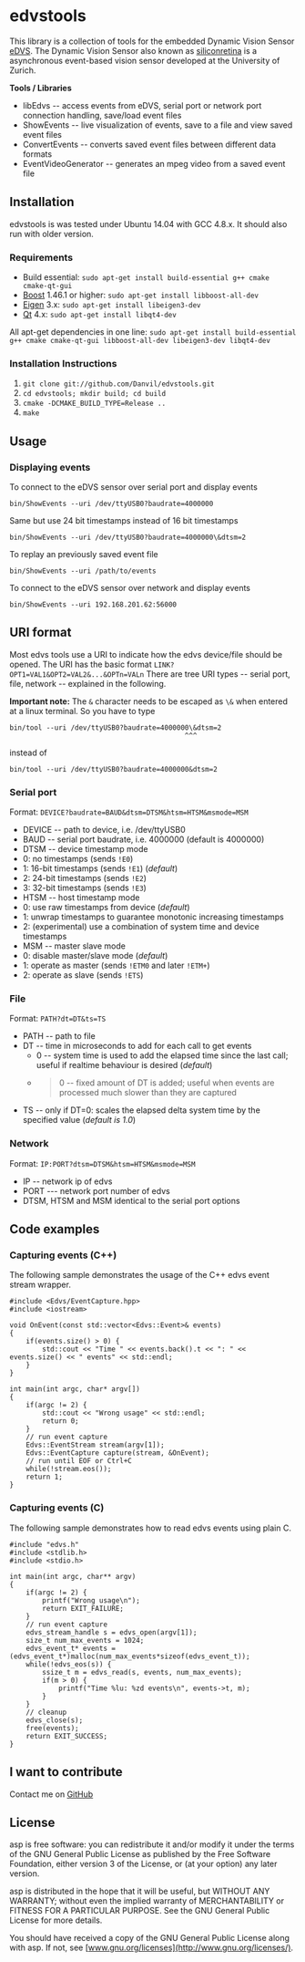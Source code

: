 # edvstools

This library is a collection of tools for the embedded Dynamic Vision Sensor [eDVS](http://www.nst.ei.tum.de/projekte/edvs/). The Dynamic Vision Sensor also known as [siliconretina](http://siliconretina.ini.uzh.ch/wiki/index.php) is a asynchronous event-based vision sensor developed at the University of Zurich.

**Tools / Libraries**

* libEdvs -- access events from eDVS, serial port or network port connection handling, save/load event files
* ShowEvents -- live visualization of events, save to a file and view saved event files
* ConvertEvents -- converts saved event files between different data formats
* EventVideoGenerator -- generates an mpeg video from a saved event file


## Installation

edvstools is was tested under Ubuntu 14.04 with GCC 4.8.x. It should also run with older version.

### Requirements

* Build essential: `sudo apt-get install build-essential g++ cmake cmake-qt-gui`
* [Boost](http://www.boost.org/) 1.46.1 or higher: `sudo apt-get install libboost-all-dev`
* [Eigen](http://eigen.tuxfamily.org) 3.x: `sudo apt-get install libeigen3-dev`
* [Qt](http://qt.nokia.com/) 4.x: `sudo apt-get install libqt4-dev`

All apt-get dependencies in one line: `sudo apt-get install build-essential g++ cmake cmake-qt-gui libboost-all-dev libeigen3-dev libqt4-dev `

### Installation Instructions

1. `git clone git://github.com/Danvil/edvstools.git`
2. `cd edvstools; mkdir build; cd build`
3. `cmake -DCMAKE_BUILD_TYPE=Release ..`
4. `make`


## Usage

### Displaying events

To connect to the eDVS sensor over serial port and display events

	bin/ShowEvents --uri /dev/ttyUSB0?baudrate=4000000

Same but use 24 bit timestamps instead of 16 bit timestamps

	bin/ShowEvents --uri /dev/ttyUSB0?baudrate=4000000\&dtsm=2

To replay an previously saved event file

	bin/ShowEvents --uri /path/to/events

To connect to the eDVS sensor over network and display events

	bin/ShowEvents --uri 192.168.201.62:56000

## URI format

Most edvs tools use a URI to indicate how the edvs device/file should be opened. The URI has the basic format `LINK?OPT1=VAL1&OPT2=VAL2&...&OPTn=VALn`
There are tree URI types -- serial port, file, network -- explained in the following.

**Important note:** The `&` character needs to be escaped as `\&` when entered at a linux terminal. So you have to type

    bin/tool --uri /dev/ttyUSB0?baudrate=4000000\&dtsm=2
                                               ^^^
instead of

    bin/tool --uri /dev/ttyUSB0?baudrate=4000000&dtsm=2

### Serial port

Format: `DEVICE?baudrate=BAUD&dtsm=DTSM&htsm=HTSM&msmode=MSM`
* DEVICE -- path to device, i.e. /dev/ttyUSB0
* BAUD -- serial port baudrate, i.e. 4000000 (default is 4000000)
* DTSM -- device timestamp mode
 * 0: no timestamps (sends `!E0`)
 * 1: 16-bit timestamps (sends `!E1`)  (*default*)
 * 2: 24-bit timestamps (sends `!E2`)
 * 3: 32-bit timestamps (sends `!E3`)
* HTSM -- host timestamp mode
 * 0: use raw timestamps from device (*default*)
 * 1: unwrap timestamps to guarantee monotonic increasing timestamps
 * 2: (experimental) use a combination of system time and device timestamps
* MSM -- master slave mode
 * 0: disable master/slave mode (*default*)
 * 1: operate as master (sends `!ETM0` and later `!ETM+`)
 * 2: operate as slave (sends `!ETS`)

### File

Format: `PATH?dt=DT&ts=TS`
* PATH -- path to file
* DT -- time in microseconds to add for each call to get events
  * 0 -- system time is used to add the elapsed time since the last call; useful if realtime behaviour is desired (*default*)
  * >0 -- fixed amount of DT is added; useful when events are processed much slower than they are captured
* TS -- only if DT=0: scales the elapsed delta system time by the specified value (*default is 1.0*)

### Network

Format: `IP:PORT?dtsm=DTSM&htsm=HTSM&msmode=MSM`
* IP -- network ip of edvs
* PORT --- network port number of edvs
* DTSM, HTSM and MSM identical to the serial port options

## Code examples

### Capturing events (C++)

The following sample demonstrates the usage of the C++ edvs event stream wrapper.

	#include <Edvs/EventCapture.hpp>
	#include <iostream>

	void OnEvent(const std::vector<Edvs::Event>& events)
	{
		if(events.size() > 0) {
			std::cout << "Time " << events.back().t << ": " << events.size() << " events" << std::endl;
		}
	}

	int main(int argc, char* argv[])
	{
		if(argc != 2) {
			std::cout << "Wrong usage" << std::endl;
			return 0;
		}
		// run event capture
		Edvs::EventStream stream(argv[1]);
		Edvs::EventCapture capture(stream, &OnEvent);
		// run until EOF or Ctrl+C
		while(!stream.eos());
		return 1;
	}

### Capturing events (C)

The following sample demonstrates how to read edvs events using plain C.

	#include "edvs.h"
	#include <stdlib.h>
	#include <stdio.h>

	int main(int argc, char** argv)
	{
		if(argc != 2) {
			printf("Wrong usage\n");
			return EXIT_FAILURE;
		}
		// run event capture
		edvs_stream_handle s = edvs_open(argv[1]);
		size_t num_max_events = 1024;
		edvs_event_t* events = (edvs_event_t*)malloc(num_max_events*sizeof(edvs_event_t));
		while(!edvs_eos(s)) {
			ssize_t m = edvs_read(s, events, num_max_events);
			if(m > 0) {
				printf("Time %lu: %zd events\n", events->t, m);
			}
		}
		// cleanup
		edvs_close(s);
		free(events);
		return EXIT_SUCCESS;
	}

## I want to contribute 

Contact me on [GitHub](https://github.com/Danvil/) 

## License

asp is free software: you can redistribute it and/or modify it under the terms of the GNU General Public License as published by the Free Software Foundation, either version 3 of the License, or (at your option) any later version.

asp is distributed in the hope that it will be useful, but WITHOUT ANY WARRANTY; without even the implied warranty of MERCHANTABILITY or FITNESS FOR A PARTICULAR PURPOSE.  See the GNU General Public License for more details.

You should have received a copy of the GNU General Public License along with asp. If not, see [www.gnu.org/licenses](http://www.gnu.org/licenses/).
